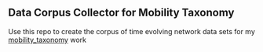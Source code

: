 ## Data Corpus Collector for Mobility Taxonomy

Use this repo to create the corpus of time evolving network data sets for my [mobility_taxonomy](https://github.com/matthewrussellbarnes/mobility_taxonomy) work

